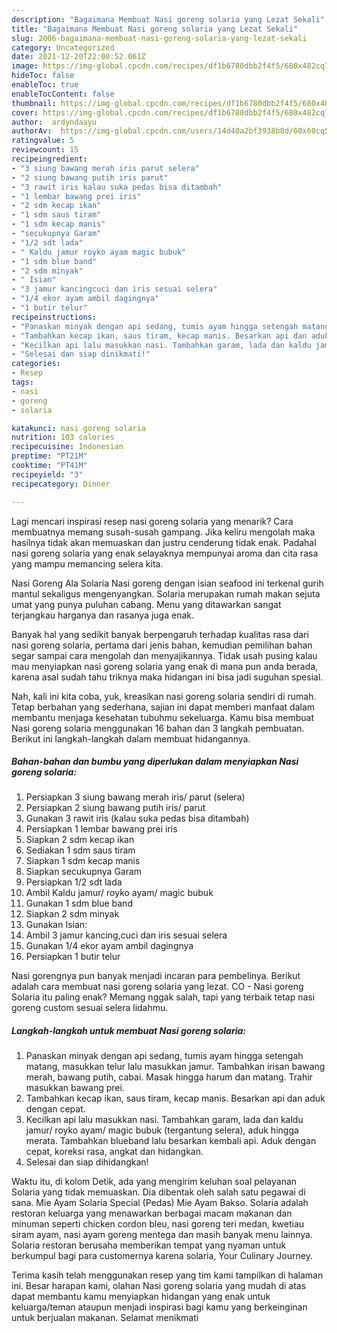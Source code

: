 ```yaml
---
description: "Bagaimana Membuat Nasi goreng solaria yang Lezat Sekali"
title: "Bagaimana Membuat Nasi goreng solaria yang Lezat Sekali"
slug: 2006-bagaimana-membuat-nasi-goreng-solaria-yang-lezat-sekali
category: Uncategorized
date: 2021-12-20T22:00:52.061Z
image: https://img-global.cpcdn.com/recipes/df1b6780dbb2f4f5/680x482cq70/nasi-goreng-solaria-foto-resep-utama.jpg
hideToc: false
enableToc: true
enableTocContent: false
thumbnail: https://img-global.cpcdn.com/recipes/df1b6780dbb2f4f5/680x482cq70/nasi-goreng-solaria-foto-resep-utama.jpg
cover: https://img-global.cpcdn.com/recipes/df1b6780dbb2f4f5/680x482cq70/nasi-goreng-solaria-foto-resep-utama.jpg
author:  ardyndaayu
authorAv:  https://img-global.cpcdn.com/users/14d40a2bf3938b8d/60x60cq50/avatar.jpg
ratingvalue: 5
reviewcount: 15
recipeingredient:
- "3 siung bawang merah iris parut selera"
- "2 siung bawang putih iris parut"
- "3 rawit iris kalau suka pedas bisa ditambah"
- "1 lembar bawang prei iris"
- "2 sdm kecap ikan"
- "1 sdm saus tiram"
- "1 sdm kecap manis"
- "secukupnya Garam"
- "1/2 sdt lada"
- " Kaldu jamur royko ayam magic bubuk"
- "1 sdm blue band"
- "2 sdm minyak"
- " Isian"
- "3 jamur kancingcuci dan iris sesuai selera"
- "1/4 ekor ayam ambil dagingnya"
- "1 butir telur"
recipeinstructions:
- "Panaskan minyak dengan api sedang, tumis ayam hingga setengah matang, masukkan telur lalu masukkan jamur. Tambahkan irisan bawang merah, bawang putih, cabai. Masak hingga harum dan matang. Trahir masukkan bawang prei."
- "Tambahkan kecap ikan, saus tiram, kecap manis. Besarkan api dan aduk dengan cepat."
- "Kecilkan api lalu masukkan nasi. Tambahkan garam, lada dan kaldu jamur/ royko ayam/ magic bubuk (tergantung selera), aduk hingga merata. Tambahkan blueband lalu besarkan kembali api. Aduk dengan cepat, koreksi rasa, angkat dan hidangkan."
- "Selesai dan siap dinikmati!"
categories:
- Resep
tags:
- nasi
- goreng
- solaria

katakunci: nasi goreng solaria 
nutrition: 103 calories
recipecuisine: Indonesian
preptime: "PT21M"
cooktime: "PT41M"
recipeyield: "3"
recipecategory: Dinner

---
```



Lagi mencari inspirasi resep nasi goreng solaria yang menarik? Cara membuatnya memang susah-susah gampang. Jika keliru mengolah maka hasilnya tidak akan memuaskan dan justru cenderung tidak enak. Padahal nasi goreng solaria yang enak selayaknya mempunyai aroma dan cita rasa yang mampu memancing selera kita.


Nasi Goreng Ala Solaria Nasi goreng dengan isian seafood ini terkenal gurih mantul sekaligus mengenyangkan. Solaria merupakan rumah makan sejuta umat yang punya puluhan cabang. Menu yang ditawarkan sangat terjangkau harganya dan rasanya juga enak.

Banyak hal yang sedikit banyak berpengaruh terhadap kualitas rasa dari nasi goreng solaria, pertama dari jenis bahan, kemudian pemilihan bahan segar sampai cara mengolah dan menyajikannya. Tidak usah pusing kalau mau menyiapkan nasi goreng solaria yang enak di mana pun anda berada, karena asal sudah tahu triknya maka hidangan ini bisa jadi suguhan spesial.


Nah, kali ini kita coba, yuk, kreasikan nasi goreng solaria sendiri di rumah. Tetap berbahan yang sederhana, sajian ini dapat memberi manfaat dalam membantu menjaga kesehatan tubuhmu sekeluarga. Kamu bisa membuat Nasi goreng solaria menggunakan 16 bahan dan 3 langkah pembuatan. Berikut ini langkah-langkah dalam membuat hidangannya.

<!--inarticleads1-->

##### Bahan-bahan dan bumbu yang diperlukan dalam menyiapkan Nasi goreng solaria:

1. Persiapkan 3 siung bawang merah iris/ parut (selera)
1. Persiapkan 2 siung bawang putih iris/ parut
1. Gunakan 3 rawit iris (kalau suka pedas bisa ditambah)
1. Persiapkan 1 lembar bawang prei iris
1. Siapkan 2 sdm kecap ikan
1. Sediakan 1 sdm saus tiram
1. Siapkan 1 sdm kecap manis
1. Siapkan secukupnya Garam
1. Persiapkan 1/2 sdt lada
1. Ambil  Kaldu jamur/ royko ayam/ magic bubuk
1. Gunakan 1 sdm blue band
1. Siapkan 2 sdm minyak
1. Gunakan  Isian:
1. Ambil 3 jamur kancing,cuci dan iris sesuai selera
1. Gunakan 1/4 ekor ayam ambil dagingnya
1. Persiapkan 1 butir telur


Nasi gorengnya pun banyak menjadi incaran para pembelinya. Berikut adalah cara membuat nasi goreng solaria yang lezat. CO - Nasi goreng Solaria itu paling enak? Memang nggak salah, tapi yang terbaik tetap nasi goreng custom sesuai selera lidahmu. 

<!--inarticleads2-->

##### Langkah-langkah untuk membuat Nasi goreng solaria:

1. Panaskan minyak dengan api sedang, tumis ayam hingga setengah matang, masukkan telur lalu masukkan jamur. Tambahkan irisan bawang merah, bawang putih, cabai. Masak hingga harum dan matang. Trahir masukkan bawang prei.
1. Tambahkan kecap ikan, saus tiram, kecap manis. Besarkan api dan aduk dengan cepat.
1. Kecilkan api lalu masukkan nasi. Tambahkan garam, lada dan kaldu jamur/ royko ayam/ magic bubuk (tergantung selera), aduk hingga merata. Tambahkan blueband lalu besarkan kembali api. Aduk dengan cepat, koreksi rasa, angkat dan hidangkan.
1. Selesai dan siap dihidangkan!

Waktu itu, di kolom Detik, ada yang mengirim keluhan soal pelayanan Solaria yang tidak memuaskan. Dia dibentak oleh salah satu pegawai di sana. Mie Ayam Solaria Special (Pedas) Mie Ayam Bakso. Solaria adalah restoran keluarga yang menawarkan berbagai macam makanan dan minuman seperti chicken cordon bleu, nasi goreng teri medan, kwetiau siram ayam, nasi ayam goreng mentega dan masih banyak menu lainnya. Solaria restoran berusaha memberikan tempat yang nyaman untuk berkumpul bagi para customernya karena solaria, Your Culinary Journey. 

Terima kasih telah menggunakan resep yang tim kami tampilkan di halaman ini. Besar harapan kami, olahan Nasi goreng solaria yang mudah di atas dapat membantu kamu menyiapkan hidangan yang enak untuk keluarga/teman ataupun menjadi inspirasi bagi kamu yang berkeinginan untuk berjualan makanan. Selamat menikmati
